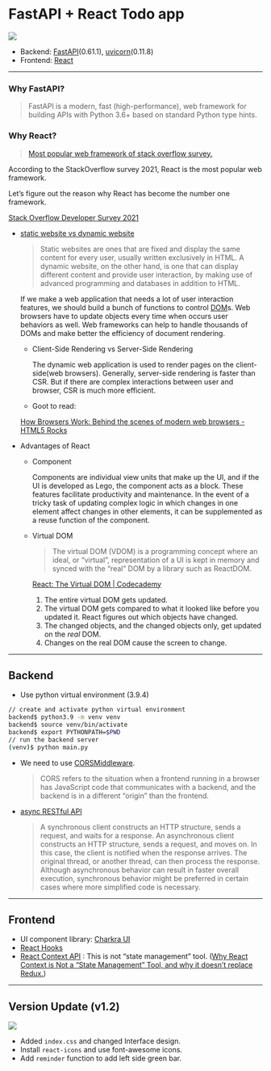 # FastAPI + React Todo app

![](preview.gif)

- Backend: [FastAPI](https://fastapi.tiangolo.com/)(0.61.1), [uvicorn](https://www.uvicorn.org/)(0.11.8)
- Frontend: [React](https://reactjs.org/)

---

### Why FastAPI?

> FastAPI is a modern, fast (high-performance), web framework for building APIs with Python 3.6+ based on standard Python type hints.
> 

### Why React?

> [Most popular web framework of stack overflow survey.](https://insights.stackoverflow.com/survey/2021#section-most-popular-technologies-web-frameworks)
> 

According to the StackOverflow survey 2021, React is the most popular web framework.

Let’s figure out the reason why React has become the number one framework.

[Stack Overflow Developer Survey 2021](https://insights.stackoverflow.com/survey/2021#most-popular-technologies-webframe-prof)

- [static website vs dynamic website](https://wpamelia.com/static-vs-dynamic-website/)
    
    > Static websites are ones that are fixed and display the same content for every user, usually written exclusively in HTML. A dynamic website, on the other hand, is one that can display different content and provide user interaction, by making use of advanced programming and databases in addition to HTML.
    > 
    
    If we make a web application that needs a lot of user interaction features, we should build a bunch of functions to control [DOM](https://developer.mozilla.org/en-US/docs/Web/API/Document_Object_Model/Introduction)s. Web browsers have to update objects every time when occurs user behaviors as well. Web frameworks can help to handle thousands of DOMs and make better the efficiency of document rendering.
    
    - Client-Side Rendering vs Server-Side Rendering
        
        The dynamic web application is used to render pages on the client-side(web browsers). Generally, server-side rendering is faster than CSR. But if there are complex interactions between user and browser, CSR is much more efficient.
        
    - Goot to read:
    
    [How Browsers Work: Behind the scenes of modern web browsers - HTML5 Rocks](https://www.html5rocks.com/en/tutorials/internals/howbrowserswork/)
    
     
    
- Advantages of React
    - Component
        
        Components are individual view units that make up the UI, and if the UI is developed as Lego, the component acts as a block. These features facilitate productivity and maintenance. In the event of a tricky task of updating complex logic in which changes in one element affect changes in other elements, it can be supplemented as a reuse function of the component.
        
    - Virtual DOM
        
        > The virtual DOM (VDOM) is a programming concept where an ideal, or “virtual”, representation of a UI is kept in memory and synced with the “real” DOM by a library such as ReactDOM.
        > 
        
        [React: The Virtual DOM | Codecademy](https://www.codecademy.com/article/react-virtual-dom)
        
        1. The entire virtual DOM gets updated.
        2. The virtual DOM gets compared to what it looked like before you updated it. React figures out which objects have changed.
        3. The changed objects, and the changed objects only, get updated on the *real* DOM.
        4. Changes on the real DOM cause the screen to change.

---

## Backend

- Use python virtual environment (3.9.4)
```bash
// create and activate python virtual environment
backend$ python3.9 -m venv venv
backend$ source venv/bin/activate
backend$ export PYTHONPATH=$PWD
// run the backend server
(venv)$ python main.py
```
- We need to use [CORSMiddleware](https://fastapi.tiangolo.com/tutorial/cors/).
    
    > CORS refers to the situation when a frontend running in a browser has JavaScript code that communicates with a backend, and the backend is in a different “origin” than the frontend.
    > 
- [async RESTful API](https://openliberty.io/docs/21.0.0.5/sync-async-rest-clients.html)
    
    > A synchronous client constructs an HTTP structure, sends a request, and waits for a response. An asynchronous client constructs an HTTP structure, sends a request, and moves on. In this case, the client is notified when the response arrives. The original thread, or another thread, can then process the response. Although asynchronous behavior can result in faster overall execution, synchronous behavior might be preferred in certain cases where more simplified code is necessary.
    > 

---

## Frontend

- UI component library: [Charkra UI](http://chakra-ui.com/)
- [React Hooks](https://reactjs.org/docs/hooks-intro.html)
- [React Context API](https://reactjs.org/docs/context.html) : This is not “state management” tool. ([Why React Context is Not a “State Management” Tool, and why it doesn’t replace Redux.](https://blog.isquaredsoftware.com/2021/01/context-redux-differences/))
---

## Version Update (v1.2)

![](preview1.2.gif)
- Added `index.css` and changed Interface design.
- Install `react-icons` and use font-awesome icons.
- Add `reminder` function to add left side green bar.